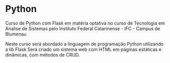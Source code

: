 # Python
Curso de Python com Flask em matéria optativa no curso de Tecnologia em Analise de Sistemas pelo Instituto Federal Catarinense - IFC - Campus de Blumenau

Neste curso será abordado a linguagem de programação Python utilizando a lib Flask
Será criado um sistema web com HTML em páginas estáticas e dinâmicas, com métodos de CRUD.

